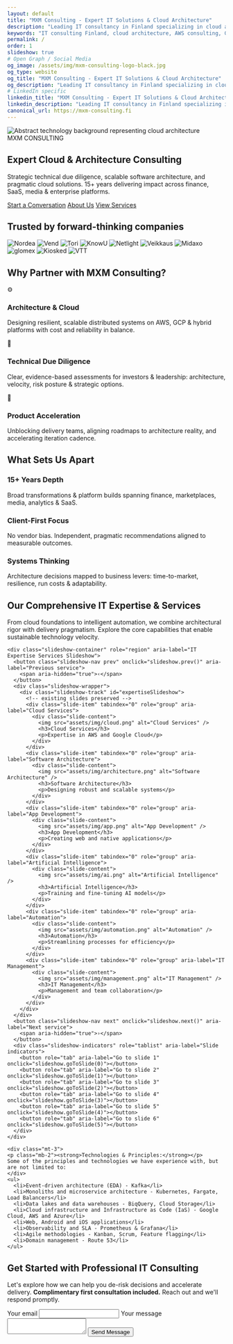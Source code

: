 ```yaml
---
layout: default
title: "MXM Consulting - Expert IT Solutions & Cloud Architecture"
description: "Leading IT consultancy in Finland specializing in cloud architecture, technical due diligence, and digital transformation. 15+ years experience with AWS, Google Cloud, and enterprise solutions."
keywords: "IT consulting Finland, cloud architecture, AWS consulting, Google Cloud, technical due diligence, software development, digital transformation, microservices"
permalink: /
order: 1
slideshow: true
# Open Graph / Social Media
og_image: /assets/img/mxm-consulting-logo-black.jpg
og_type: website
og_title: "MXM Consulting - Expert IT Solutions & Cloud Architecture"
og_description: "Leading IT consultancy in Finland specializing in cloud architecture, technical due diligence, and digital transformation. 15+ years experience with AWS, Google Cloud, and enterprise solutions."
# LinkedIn specific
linkedin_title: "MXM Consulting - Expert IT Solutions & Cloud Architecture"
linkedin_description: "Leading IT consultancy in Finland specializing in cloud architecture, technical due diligence, and digital transformation. 15+ years experience with AWS, Google Cloud, and enterprise solutions."
canonical_url: https://mxm-consulting.fi
---
```


<section class="hero full-bleed" aria-label="Hero">
  <picture>
    <!-- Example hero image reference; replace hero-bg.jpg with an optimized asset placed under /assets/img/ -->
    <source srcset="/assets/img/hero-bg-light-blue.png" type="image/png" />
    <img class="hero__bg" src="/assets/img/hero-bg-light-blue.png" alt="Abstract technology background representing cloud architecture" loading="eager" decoding="async" />
  </picture>
  <div class="mxm-container hero__content">
    <div class="hero-tag" aria-hidden="true">MXM CONSULTING</div>
  <h1>Expert <span class="gradient">Cloud & Architecture</span> Consulting</h1>
  <p class="hero-lead">Strategic technical due diligence, scalable software architecture, and pragmatic cloud solutions. 15+ years delivering impact across finance, SaaS, media & enterprise platforms.</p>
  <div class="hero-cta">
      <a href="#contact" class="btn accent">Start a Conversation</a>
      <a href="/about/" class="btn outline">About Us</a>
      <a href="/services/" class="btn outline">View Services</a>
    </div>
  </div>
</section>

<section class="section alt" aria-labelledby="clients-heading">
  <div class="mxm-container">
    <h2 id="clients-heading" class="mb-3">Trusted by forward-thinking companies</h2>
    <div class="logo-cloud" role="list" aria-label="Client logos">
      <img src="assets/img/clients/nordea.png" alt="Nordea" role="listitem" />
      <img src="assets/img/clients/vend.png" alt="Vend" role="listitem" />
      <img src="assets/img/clients/tori.png" alt="Tori" role="listitem" />
      <img src="assets/img/clients/knowu.png" alt="KnowU" role="listitem" />
      <img src="assets/img/clients/netlight.png" alt="Netlight" role="listitem" />
      <img src="assets/img/clients/veikkaus.png" alt="Veikkaus" role="listitem" />
      <img src="assets/img/clients/midaxo.png" alt="Midaxo" role="listitem" />
      <img src="assets/img/clients/glomex.png" alt="glomex" role="listitem" />
      <img src="assets/img/clients/kiosked.png" alt="Kiosked" role="listitem" />
      <img src="assets/img/clients/vtt.png" alt="VTT" role="listitem" />
    </div>
  </div>
</section>

<section class="section" aria-labelledby="why-heading">
  <div class="mxm-container">
    <h2 id="why-heading">Why Partner with MXM Consulting?</h2>
  <div class="mxm-grid cols-3 tight services-grid centered-rows mt-3">
      <div class="mxm-card reveal-up" data-delay="1">
        <div class="icon" aria-hidden="true">⚙️</div>
        <h3>Architecture & Cloud</h3>
        <p>Designing resilient, scalable distributed systems on AWS, GCP & hybrid platforms with cost and reliability in balance.</p>
      </div>
      <div class="mxm-card reveal-up" data-delay="2">
        <div class="icon" aria-hidden="true">🧭</div>
        <h3>Technical Due Diligence</h3>
        <p>Clear, evidence-based assessments for investors & leadership: architecture, velocity, risk posture & strategic options.</p>
      </div>
      <div class="mxm-card reveal-up" data-delay="3">
        <div class="icon" aria-hidden="true">🚀</div>
        <h3>Product Acceleration</h3>
        <p>Unblocking delivery teams, aligning roadmaps to architecture reality, and accelerating iteration cadence.</p>
      </div>
    </div>
  </div>
</section>

<section class="section alt" aria-labelledby="differentiators-heading">
  <div class="mxm-container">
    <h2 id="differentiators-heading">What Sets Us Apart</h2>
  <div class="mxm-grid cols-3 tight centered-rows">
      <div class="mxm-card"><h3>15+ Years Depth</h3><p>Broad transformations & platform builds spanning finance, marketplaces, media, analytics & SaaS.</p></div>
      <div class="mxm-card"><h3>Client-First Focus</h3><p>No vendor bias. Independent, pragmatic recommendations aligned to measurable outcomes.</p></div>
      <div class="mxm-card"><h3>Systems Thinking</h3><p>Architecture decisions mapped to business levers: time-to-market, resilience, run costs & adaptability.</p></div>
    </div>
  </div>
</section>

<section class="section" aria-labelledby="expertise-heading">
  <div class="mxm-container">
    <h2 id="expertise-heading" class="mb-2">Our Comprehensive IT Expertise & Services</h2>
    <p class="mb-4" style="max-width:860px">From cloud foundations to intelligent automation, we combine architectural rigor with delivery pragmatism. Explore the core capabilities that enable sustainable technology velocity.</p>

    <div class="slideshow-container" role="region" aria-label="IT Expertise Services Slideshow">
      <button class="slideshow-nav prev" onclick="slideshow.prev()" aria-label="Previous service">
        <span aria-hidden="true">‹</span>
      </button>
      <div class="slideshow-wrapper">
        <div class="slideshow-track" id="expertiseSlideshow">
          <!-- existing slides preserved -->
          <div class="slide-item" tabindex="0" role="group" aria-label="Cloud Services">
            <div class="slide-content">
              <img src="assets/img/cloud.png" alt="Cloud Services" />
              <h3>Cloud Services</h3>
              <p>Expertise in AWS and Google Cloud</p>
            </div>
          </div>
          <div class="slide-item" tabindex="0" role="group" aria-label="Software Architecture">
            <div class="slide-content">
              <img src="assets/img/architecture.png" alt="Software Architecture" />
              <h3>Software Architecture</h3>
              <p>Designing robust and scalable systems</p>
            </div>
          </div>
          <div class="slide-item" tabindex="0" role="group" aria-label="App Development">
            <div class="slide-content">
              <img src="assets/img/app.png" alt="App Development" />
              <h3>App Development</h3>
              <p>Creating web and native applications</p>
            </div>
          </div>
          <div class="slide-item" tabindex="0" role="group" aria-label="Artificial Intelligence">
            <div class="slide-content">
              <img src="assets/img/ai.png" alt="Artificial Intelligence" />
              <h3>Artificial Intelligence</h3>
              <p>Training and fine-tuning AI models</p>
            </div>
          </div>
          <div class="slide-item" tabindex="0" role="group" aria-label="Automation">
            <div class="slide-content">
              <img src="assets/img/automation.png" alt="Automation" />
              <h3>Automation</h3>
              <p>Streamlining processes for efficiency</p>
            </div>
          </div>
          <div class="slide-item" tabindex="0" role="group" aria-label="IT Management">
            <div class="slide-content">
              <img src="assets/img/management.png" alt="IT Management" />
              <h3>IT Management</h3>
              <p>Management and team collaboration</p>
            </div>
          </div>
        </div>
      </div>
      <button class="slideshow-nav next" onclick="slideshow.next()" aria-label="Next service">
        <span aria-hidden="true">›</span>
      </button>
      <div class="slideshow-indicators" role="tablist" aria-label="Slide indicators">
        <button role="tab" aria-label="Go to slide 1" onclick="slideshow.goToSlide(0)"></button>
        <button role="tab" aria-label="Go to slide 2" onclick="slideshow.goToSlide(1)"></button>
        <button role="tab" aria-label="Go to slide 3" onclick="slideshow.goToSlide(2)"></button>
        <button role="tab" aria-label="Go to slide 4" onclick="slideshow.goToSlide(3)"></button>
        <button role="tab" aria-label="Go to slide 5" onclick="slideshow.goToSlide(4)"></button>
        <button role="tab" aria-label="Go to slide 6" onclick="slideshow.goToSlide(5)"></button>
      </div>
    </div>

    <div class="mt-3">
    <p class="mb-2"><strong>Technologies & Principles:</strong></p>
    Some of the principles and technologies we have experience with, but are not limited to:
    </div>
    <ul>
      <li>Event-driven architecture (EDA) - Kafka</li>
      <li>Monoliths and microservice architecture - Kubernetes, Fargate, Load Balancers</li>
      <li>Data lakes and data warehouses - BiqQuery, Cloud Storage</li>
      <li>Cloud infrastructure and Infrastructure as Code (IaS) - Google Cloud, AWS and Azure</li>
      <li>Web, Android and iOS applications</li>
      <li>Observability and SLA - Prometheus & Grafana</li>
      <li>Agile methodologies - Kanban, Scrum, Feature flagging</li>
      <li>Domain management - Route 53</li>
    </ul>
  </div>
</section>

<!-- Duplicate legacy slideshow removed -->

<section class="section gradient-dark" id="contact" aria-labelledby="contact-heading">
  <div class="mxm-container">
    <h2 id="contact-heading">Get Started with Professional IT Consulting</h2>
    <p class="mb-3" style="max-width:760px">Let's explore how we can help you de-risk decisions and accelerate delivery. <strong>Complimentary first consultation included.</strong> Reach out and we'll respond promptly.</p>
    <form
      action="https://formspree.io/f/xyzgwzaq"
      method="POST"
      class="contact-form"
    >
      <label for="email">Your email</label>
      <input type="email" id="email" name="email" autocomplete="email" required>
      <label for="message">Your message</label>
      <textarea id="message" name="message" required></textarea>
  <button type="submit" class="submit-button btn accent">Send Message</button>
    </form>
  </div>
</section>


